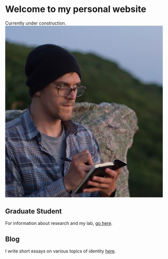 # Welcome to my personal website
Currently under construction.
![Image](profPic.jpg)

## Graduate Student
For information about research and my lab, [go here](http://lcnl.wisc.edu/index.php/mark-koranda/).

## Blog
I write short essays on various topics of identity [here](http://www.thoughtrepair.wordpress.com).
